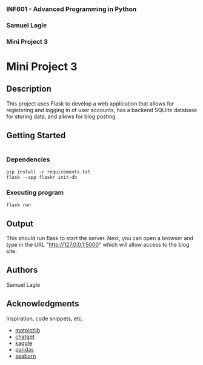 ### INF601 - Advanced Programming in Python
### Samuel Lagle
### Mini Project 3


# Mini Project 3

## Description

This project uses Flask to develop a web application that allows for registering and logging in of user accounts, has a backend SQLlite database for storing data, and allows for blog posting.

## Getting Started

```
```

### Dependencies

```
pip install -r requirements.txt
flask --app flaskr init-db
```

### Executing program

```
flask run
```

## Output

This should run flask to start the server. Next, you can open a browser and type in the URL "http://127.0.0.1:5000" which will allow access to the blog site. 

## Authors

Samuel Lagle

## Acknowledgments

Inspiration, code snippets, etc.
* [matplotlib](https://matplotlib.org/)
* [chatgpt](https://chatgpt.com/share/6717d285-8818-8000-a445-2c0aff5b1f3a)
* [kaggle](https://www.kaggle.com/datasets/infosecjobs/global-salaries-in-cybersecurity-infosec)
* [pandas](https://pandas.pydata.org/pandas-docs/stable/getting_started/index.html)
* [seaborn](https://seaborn.pydata.org/)